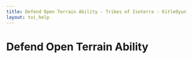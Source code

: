 ```yaml
---
title: Defend Open Terrain Ability - Tribes of Isoterra - KitleOyun
layout: toi_help
---
```


<h1 class="h1">Defend Open Terrain Ability</h1>
